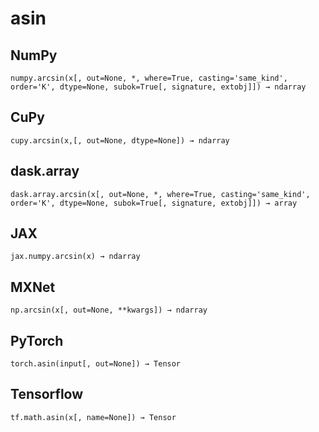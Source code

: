 # asin

## NumPy

```
numpy.arcsin(x[, out=None, *, where=True, casting='same_kind', order='K', dtype=None, subok=True[, signature, extobj]]) → ndarray
```

## CuPy

```
cupy.arcsin(x,[, out=None, dtype=None]) → ndarray
```

## dask.array

```
dask.array.arcsin(x[, out=None, *, where=True, casting='same_kind', order='K', dtype=None, subok=True[, signature, extobj]]) → array
```

## JAX

```
jax.numpy.arcsin(x) → ndarray
```

## MXNet

```
np.arcsin(x[, out=None, **kwargs]) → ndarray
```

## PyTorch

```
torch.asin(input[, out=None]) → Tensor
```

## Tensorflow

```
tf.math.asin(x[, name=None]) → Tensor
```
